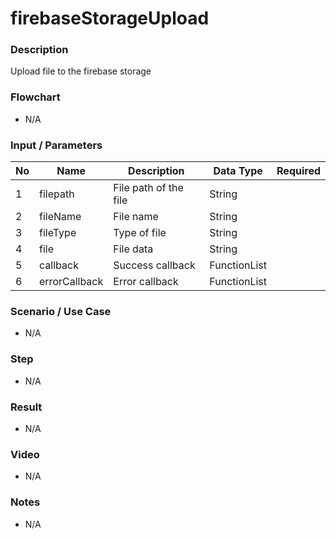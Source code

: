# firebaseStorageUpload

### Description

Upload file to the firebase storage

### Flowchart

- N/A

<!--![Flowchart](componentValue-flowchart.png?raw=true)-->

### Input / Parameters

| No | Name | Description | Data Type | Required |
| ------ | ------ | ------ |------ | ------ |
| 1 | filepath | File path of the file | String |  |
| 2 | fileName | File name | String |  | 
| 3 | fileType | Type of file | String |  | 
| 4 | file | File data | String |  | 
| 5 | callback | Success callback | FunctionList |  | 
| 6 | errorCallback | Error callback | FunctionList |  | 

### Scenario / Use Case

- N/A

### Step

- N/A

### Result

- N/A

### Video

- N/A

### Notes

- N/A